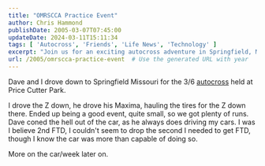 ```yaml
---
title: "OMRSCCA Practice Event"
author: Chris Hammond
publishDate: 2005-03-07T07:45:00
updateDate: 2024-03-11T15:11:34
tags: [ 'Autocross', 'Friends', 'Life News', 'Technology' ]
excerpt: "Join us for an exciting autocross adventure in Springfield, Missouri! Read about our experience at the 3/6 event and the competitive fun we had."
url: /2005/omrscca-practice-event  # Use the generated URL with year
---
```

<P>Dave and I drove down to Springfield Missouri for the 3/6 <a title="autocross website" href="https://www.solo2.org/" target="_blank">autocross</a> held at Price Cutter Park.</P> <P>I drove the Z down, he drove his Maxima, hauling the tires for the Z down there. Ended up being a good event, quite small, so we got plenty of runs. Dave coned the hell out of the car, as he always does driving my cars. I was I believe 2nd FTD, I couldn't seem to drop the second I needed to get FTD, though I know the car was more than capable of doing so.</P> <P>More on the car/week later on.</P>

